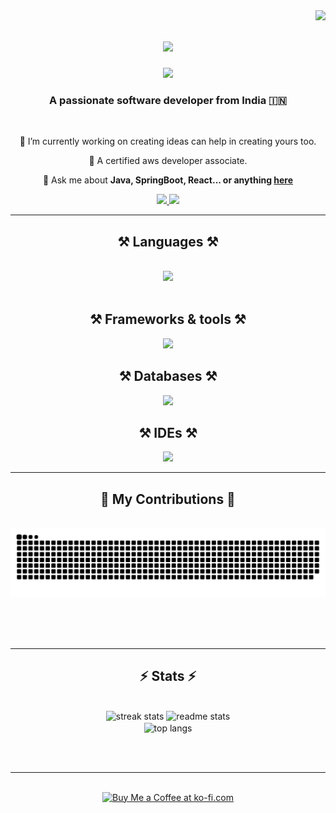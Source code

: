 <img align="right" src="https://visitor-badge.laobi.icu/badge?page_id=salesp07.salesp07" />

<h1 align="center">
    <img src="https://readme-typing-svg.herokuapp.com/?font=Righteous&size=35&center=true&vCenter=true&width=500&height=70&duration=4000&lines=Hi+There!+👋;+I'm+Ashish+Uniyal!;" />
</h1>
<div align="center">
    <a href="https://www.credly.com/badges/9da8bf39-8233-43bf-812f-aa6592e37a5b/public_url" target="_blank">
        <img src="https://images.credly.com/size/120x120/images/b9feab85-1a43-4f6c-99a5-631b88d5461b/image.png" />
    </a>
  </a>
<!-- [![AWS Certified Developer Associate](https://images.credly.com/size/120x120/images/b9feab85-1a43-4f6c-99a5-631b88d5461b/image.png)](https://www.credly.com/badges/9da8bf39-8233-43bf-812f-aa6592e37a5b/public_url) -->
</div>
<h3 align="center">A passionate software developer from India 🇮🇳</h3>

<br/>

<div align="center">
 
 🔭 I’m currently working on creating ideas can help in creating yours too.
 
 🌱 A certified aws developer associate.

💬 Ask me about **Java, SpringBoot, React... or anything [here](https://github.com/bertoxious/bertoxious/issues)**

 </div>
 
<div align="center"> 
  <a href="mailto:ashishdev@zohomail.in">
    <img src="https://img.shields.io/badge/Gmail-333333?style=for-the-badge&logo=gmail&logoColor=red" />
  </a>
  <a href="https://www.linkedin.com/in/auniyal" target="_blank">
    <img src="https://img.shields.io/badge/LinkedIn-0077B5?style=for-the-badge&logo=linkedin&logoColor=white" target="_blank" />
  </a>
<!--   <a href="https://salesp07.github.io" target="_blank">
     <img src="https://img.shields.io/badge/Portfolio-FF5722?style=for-the-badge&logo=todoist&logoColor=white" target="_blank" /> <!-- sqlite, safari, google-chrome are other good icon options -->
<!--   </a> --> 
</div>

 <hr/>
 
<h2 align="center">⚒️ Languages ⚒️</h2>
<br/>
<div align="center">
    <img src="https://skillicons.dev/icons?i=java,py,js,html,css" /><br>
</div>
<br/>
<h2 align="center">⚒️ Frameworks & tools ⚒️</h2>
    <div align="center">
        <img src="https://skillicons.dev/icons?i=aws,docker,kubernetes,bootstrap,mui,html,css,github,git,maven,gradle,jenkins,elasticsearch,nginx,npm,postman,redux,rabbitmq,kafka,vite,nodejs,django,vite" />
    </div>
</h2>
<h2 align="center">⚒️ Databases ⚒️</h2>
    <div align="center">
        <img src="https://skillicons.dev/icons?i=mongodb,postgres,dynamodb,mysql,hibernate,redis" />
    </div>
</h2>
<h2 align="center">⚒️ IDEs ⚒️</h2>
    <div align="center">
        <img src="https://skillicons.dev/icons?i=idea,vscode,pycharm,sublime,vim" />
    </div>
</h2>

<hr/>

<div align="center">
  <h2>🐍 My Contributions 🐍</h2>
  <br>
  <img alt="snake eating my contributions" src="https://raw.githubusercontent.com/salesp07/salesp07/output/github-contribution-grid-snake.svg" />
  
  <br/><br/><br/>
</div>

<hr/>

<h2 align="center">⚡ Stats ⚡</h2>
<br>
<div align=center>
  <img width=390 src="https://github-readme-streak-stats-salesp07.vercel.app/?user=salesp07&count_private=true&theme=react&border_radius=10" alt="streak stats"/>
  <img width=390 src="https://github-readme-stats-salesp07.vercel.app/api?username=salesp07&count_private=true&show_icons=true&theme=react&rank_icon=github&border_radius=10" alt="readme stats" />
  <br/>
  <img width=325 align="center" src="https://github-readme-stats-salesp07.vercel.app/api/top-langs/?username=salesp07&hide=HTML&langs_count=8&layout=compact&theme=react&border_radius=10&size_weight=0.5&count_weight=0.5&exclude_repo=github-readme-stats" alt="top langs" />
</div>

<br/><br/>

<hr/>

<br/>

<div align="center">
<a href='https://ko-fi.com/V7V4RAK9C' target='_blank'><img height='64' style='border:0px;height:64px;' src='https://storage.ko-fi.com/cdn/kofi1.png?v=3' border='0' alt='Buy Me a Coffee at ko-fi.com' /></a>
</div>

<br/>
